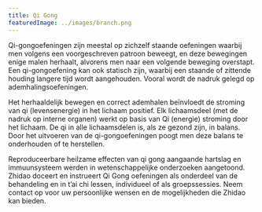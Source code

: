 ```yaml
---
title: Qi Gong
featuredImage: ../images/branch.png
---
```


Qi-gongoefeningen zijn meestal op zichzelf staande oefeningen waarbij men volgens een voorgeschreven patroon beweegt, en deze bewegingen enige malen herhaalt, alvorens men naar een volgende beweging overstapt. Een qi-gongoefening kan ook statisch zijn, waarbij een staande of zittende houding langere tijd wordt aangehouden. Vooral wordt de nadruk gelegd op ademhalingsoefeningen. 

Het herhaaldelijk bewegen en correct ademhalen beïnvloedt de stroming van qi (levensenergie) in het lichaam positief. Elk lichaamsdeel (met de nadruk op interne organen) werkt op basis van Qi (energie) stroming door het lichaam. De qi in alle lichaamsdelen is, als ze gezond zijn, in balans. Door het uitvoeren van de qi-gongoefeningen poogt men deze balans te onderhouden of te herstellen. 

Reproduceerbare heilzame effecten van qi gong aangaande hartslag en immuunsysteem werden in wetenschappelijke onderzoeken aangetoond.
Zhidao doceert en instrueert Qi Gong oefeningen als onderdeel van de behandeling en in t’ai chi lessen, individueel of als groepssessies. Neem contact op voor uw persoonlijke wensen en de mogelijkheden die Zhidao kan bieden.
